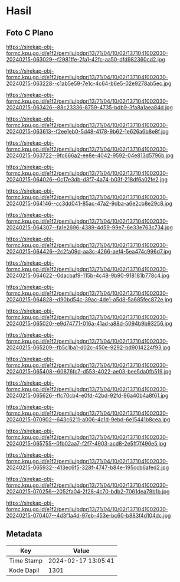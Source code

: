 # Hasil

## Foto C Plano

https://sirekap-obj-formc.kpu.go.id/e1f2/pemilu/pdpr/13/71/04/10/02/1371041002030-20240215-063029--f2981ffe-2fa1-42fc-aa50-dfd982360cd2.jpg

https://sirekap-obj-formc.kpu.go.id/e1f2/pemilu/pdpr/13/71/04/10/02/1371041002030-20240215-063228--c1ab5e59-7e1c-4c64-b6e5-02e9278ab5ec.jpg

https://sirekap-obj-formc.kpu.go.id/e1f2/pemilu/pdpr/13/71/04/10/02/1371041002030-20240215-063426--88c23336-8759-4735-bdb9-3fa8a1aea84d.jpg

https://sirekap-obj-formc.kpu.go.id/e1f2/pemilu/pdpr/13/71/04/10/02/1371041002030-20240215-063613--f2ee1eb0-5d48-4178-9b62-1e626a6b8e8f.jpg

https://sirekap-obj-formc.kpu.go.id/e1f2/pemilu/pdpr/13/71/04/10/02/1371041002030-20240215-063722--9fc666a2-ee8e-4042-9592-04e813d5796b.jpg

https://sirekap-obj-formc.kpu.go.id/e1f2/pemilu/pdpr/13/71/04/10/02/1371041002030-20240215-064026--0c17e3db-d3f7-4a74-b03f-218df6a02fe2.jpg

https://sirekap-obj-formc.kpu.go.id/e1f2/pemilu/pdpr/13/71/04/10/02/1371041002030-20240215-064146--cc3dd041-85ac-47a2-9dba-a6e2cb8e29c8.jpg

https://sirekap-obj-formc.kpu.go.id/e1f2/pemilu/pdpr/13/71/04/10/02/1371041002030-20240215-064307--fa1e2696-4389-4d59-99e7-6e33e763c734.jpg

https://sirekap-obj-formc.kpu.go.id/e1f2/pemilu/pdpr/13/71/04/10/02/1371041002030-20240215-064426--2c2fa09d-aa3c-4266-aef4-5ea474c996d7.jpg

https://sirekap-obj-formc.kpu.go.id/e1f2/pemilu/pdpr/13/71/04/10/02/1371041002030-20240215-064622--0dacbaf9-115b-4c48-9b90-918181b778c4.jpg

https://sirekap-obj-formc.kpu.go.id/e1f2/pemilu/pdpr/13/71/04/10/02/1371041002030-20240215-064828--d90bd54c-39ac-4de1-a5d8-5a685fec872e.jpg

https://sirekap-obj-formc.kpu.go.id/e1f2/pemilu/pdpr/13/71/04/10/02/1371041002030-20240215-065020--e9d74771-016a-41ad-a88d-5094b9b93256.jpg

https://sirekap-obj-formc.kpu.go.id/e1f2/pemilu/pdpr/13/71/04/10/02/1371041002030-20240215-065209--fb5c1ba1-d02c-450e-9292-bd9014224f93.jpg

https://sirekap-obj-formc.kpu.go.id/e1f2/pemilu/pdpr/13/71/04/10/02/1371041002030-20240215-065408--60876fc7-d553-4022-ae03-bee5da0fb519.jpg

https://sirekap-obj-formc.kpu.go.id/e1f2/pemilu/pdpr/13/71/04/10/02/1371041002030-20240215-065626--ffc70cb4-e0fd-42bd-92fd-96a40b4a8f61.jpg

https://sirekap-obj-formc.kpu.go.id/e1f2/pemilu/pdpr/13/71/04/10/02/1371041002030-20240215-070902--643c6211-a006-4c1d-9ebd-6e15441b8cea.jpg

https://sirekap-obj-formc.kpu.go.id/e1f2/pemilu/pdpr/13/71/04/10/02/1371041002030-20240215-065755--0fb02aa7-f2f7-4903-acd8-2e5ff7f496e5.jpg

https://sirekap-obj-formc.kpu.go.id/e1f2/pemilu/pdpr/13/71/04/10/02/1371041002030-20240215-065932--413ec6f5-328f-4747-b84e-195ccb6afed2.jpg

https://sirekap-obj-formc.kpu.go.id/e1f2/pemilu/pdpr/13/71/04/10/02/1371041002030-20240215-070256--2052fa04-2f28-4c70-bdb2-7061dea78b1b.jpg

https://sirekap-obj-formc.kpu.go.id/e1f2/pemilu/pdpr/13/71/04/10/02/1371041002030-20240215-070407--4d3f1a4d-97eb-453e-bc60-b883f4d104dc.jpg


## Metadata

| Key        | Value               |
| ---------- | ------------------- |
| Time Stamp | 2024-02-17 13:05:41 |
| Kode Dapil | 1301                |



